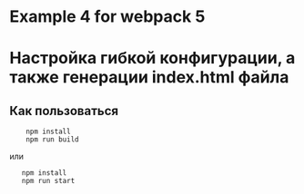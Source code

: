 # Example 4 for webpack 5
# Настройка гибкой конфигурации, а также генерации index.html файла

## Как пользоваться

```
    npm install
    npm run build
```
или

```
   npm install
   npm run start
```





